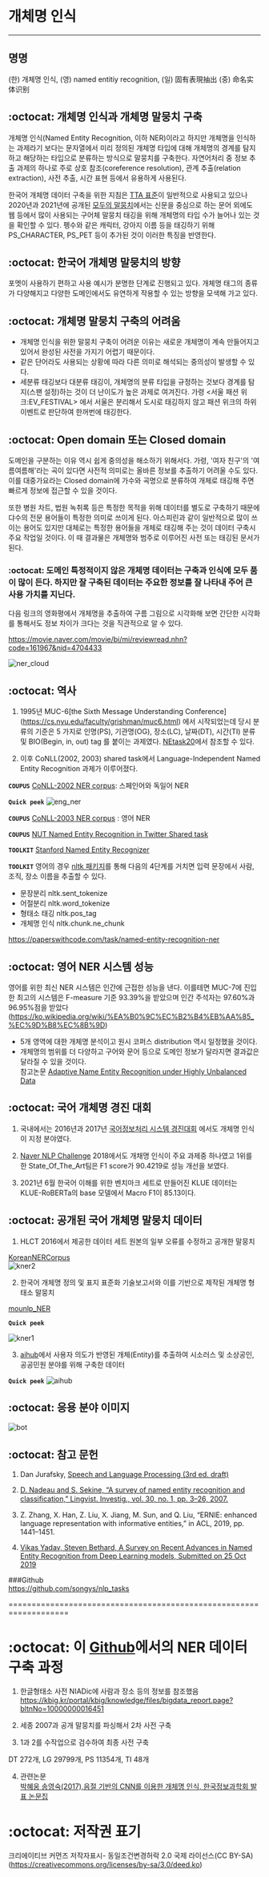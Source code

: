 # 개체명 인식

-----------------------------------------------------------------------------------

## 명명
(한) 개체명 인식, (영) named entitiy recognition, (일) 固有表現抽出 (중) 命名实体识别
 

## :octocat: 개체명 인식과 개체명 말뭉치 구축
개체명 인식(Named Entity Recognition, 이하 NER)이라고 하지만 개체명을 인식하는 과제라기 보다는 문자열에서 미리 정의된 개체명 타입에 대해 개체명의 경계를 탐지하고 해당하는 타입으로 분류하는 방식으로 말뭉치를 구축한다. 자연어처리 중 정보 추출 과제의 하나로 주로 상호 참조(coreference resolution), 관계 추출(relation extraction), 사전 추출, 시간 표현 등에서 유용하게 사용된다.


한국어 개체명 데이터 구축을 위한 지침은 [TTA 표준](https://nanum.etri.re.kr/file/002.%EA%B0%9C%EC%B2%B4%EB%AA%85%EC%9D%B8%EC%8B%9D_%EA%B0%80%EC%9D%B4%EB%93%9C%EB%9D%BC%EC%9D%B8.pdf)이 일반적으로 사용되고 있으나 2020년과 2021년에 공개된 [모두의 말뭉치](https://corpus.korean.go.kr/)에서는 신문을 중심으로 하는 문어 외에도 웹 등에서 많이 사용되는 구어체 말뭉치 태깅을 위해 개체명의 타입 수가 늘어나 있는 것을 확인할 수 있다.  펭수와 같은 캐릭터, 강아지 이름 등을 태깅하기 위해 PS_CHARACTER, PS_PET  등이 추가된 것이 이러한 특징을 반영한다.              

 ## :octocat:  한국어 개체명 말뭉치의 방향
포멧이 사용하기 편하고 사용 예시가 분명한 단계로 진행되고 있다.
개체명 태그의 종류가 다양해지고 다양한 도메인에서도 유연하게 작용할 수 있는 방향을 모색해 가고 있다.

## :octocat: 개체명 말뭉치 구축의 어려움

 - 개체명 인식을 위한 말뭉치 구축이 어려운 이유는 새로운 개체명이 계속 만들어지고 있어서 완성된 사전을 가지기 어렵기 때문이다.   
 - 같은 단어라도 사용되는 상황에 따라 다른 의미로 해석되는 중의성이 발생할 수 있다.   
 - 세분류 태깅보다 대분류 태깅이, 개체명의 분류 타입을 규정하는 것보다 경계를 탐지(스팬 설정)하는 것이 더 난이도가 높은 과제로 여겨진다. 가령  <서울 패션 위크:EV_FESTIVAL> 에서 서울은 분리해서 도시로 태깅하지 않고 패션 위크의 하위 이벤트로 판단하여 한꺼번에 태깅한다.                   

## :octocat: Open domain 또는 Closed domain
도메인을 구분하는 이유 역시 쉽게 중의성을 해소하기 위해서다.  가령, '여자 친구'의 '여름여름해'라는 곡이 있다면 사전적 의미로는 올바른 정보를 추출하기 어려울 수도 있다. 이를 대중가요라는 Closed domain에 가수와 곡명으로 분류하여 개체로 태깅해 주면 빠르게 정보에 접근할 수 있을 것이다.   

또한 병원 차트, 법원 녹취록 등은 특정한 목적을 위해 데이터를 별도로 구축하기 때문에 댜수의 전문 용어들이 특정한 의미로 쓰이게 된다. 아스피린과 같이 일반적으로 많이 쓰이는 용어도 있지만 대체로는 특정한 용어들을 개체로 태깅해 주는 것이 데이터 구축시 주요 작업일 것이다. 이 때 결과물은 개체명와 범주로 이루어진 사전 또는 태깅된 문서가 된다.   


### :octocat: 도메인 특정적이지 않은 개체명 데이터는 구축과 인식에 모두 품이 많이 든다. 하지만 잘 구축된 데이터는 주요한 정보를 잘 나타내 주어 큰 사용 가치를 지닌다.     

다음 링크의 영화평에서 개체명을 추출하여 구름 그림으로 시각화해 보면 간단한 시각화를 통해서도 정보 차이가 크다는 것을 직관적으로 알 수 있다.          

https://movie.naver.com/movie/bi/mi/reviewread.nhn?code=161967&nid=4704433

![ner_cloud](./ner.png)


## :octocat: 역사
1. 1995년 MUC-6[the Sixth Message Understanding Conference]
(https://cs.nyu.edu/faculty/grishman/muc6.html) 에서 시작되었는데 당시 분류의 기준은 5 가지로  인명(PS), 기관명(OG), 장소(LC), 날짜(DT), 시간(TI) 분류 및 BIO(Begin, in, out) tag 를 붙이는 과제였다.     [NEtask20](https://cs.nyu.edu/faculty/grishman/NEtask20.book_7.html#HEADING18)에서 참조할 수 있다.      

                  

2. 이후 CoNLL(2002, 2003) shared task에서 Language-Independent Named Entity Recognition 과제가 이루어졌다.   

 ****`COUPUS`**** [CoNLL-2002 NER corpus](https://github.com/teropa/nlp/tree/master/resources/corpora/conll2002): 스페인어와 독일어 NER      

****`Quick peek`****
![eng_ner](./conll2013.png)
 
  ****`COUPUS`**** [CoNLL-2003 NER corpus](https://github.com/synalp/NER/tree/master/corpus/CoNLL-2003)   : 영어 NER 

  ****`COUPUS`**** [NUT Named Entity Recognition in Twitter Shared task](https://github.com/aritter/twitter_nlp/tree/master/data/annotated/wnut16)


  ****`TOOLKIT`**** [Stanford Named Entity Recognizer](https://nlp.stanford.edu/software/CRF-NER.shtml)

  ****`TOOLKIT`****
  영어의 경우 [nltk 패키지](https://towardsdatascience.com/named-entity-recognition-with-nltk-and-spacy-8c4a7d88e7da)를 통해 다음의 4단계를 거치면 입력 문장에서 사람, 조직, 장소 이름을 추출할 수 있다. 
* 문장분리 nltk.sent_tokenize
* 어절분리 nltk.word_tokenize
* 형태소 태깅 nltk.pos_tag
* 개체명 인식 nltk.chunk.ne_chunk

 https://paperswithcode.com/task/named-entity-recognition-ner

         

## :octocat: 영어 NER 시스템 성능 
영어를 위한 최신 NER 시스템은 인간에 근접한 성능을 낸다. 이를테면 MUC-7에 진입한 최고의 시스템은 F-measure 기준 93.39%을 받았으며 인간 주석자는 97.60%과 96.95%점을 받았다(https://ko.wikipedia.org/wiki/%EA%B0%9C%EC%B2%B4%EB%AA%85_%EC%9D%B8%EC%8B%9D)

- 5개 영역에 대한 개체명 분석이고 원시 코퍼스 distribution 역시 일정했을 것이다.
- 개체명의 범위를 더 다양하고 구어와 문어 등으로 도메인 정보가 달라지면 결과값은 달라질 수 있을 것이다.        
참고논문 [Adaptive Name Entity Recognition under Highly Unbalanced Data](https://arxiv.org/abs/2003.10296)


## :octocat: 국어 개체명 경진 대회

1. 국내에서는 2016년과 2017년 [국어정보처리 시스템 경진대회](https://ithub.korean.go.kr/user/contest/contestIntroView.do) 에서도 개체명 인식이 지정 분야였다. 

    
2. [Naver NLP Challenge](http://air.changwon.ac.kr/?page_id=10) 2018에서도 개채명 인식이 주요 과제중 하나였고 1위를 한 State_Of_The_Art팀은 F1 score가	90.4219로 성능 개선을 보였다.

3. 2021년 6월 한국어 이해를 위한 벤치마크 세트로 만들어진 KLUE 데이터는 KLUE-RoBERTa의 base 모델에서 Macro F1이 85.13이다. 



## :octocat: 공개된 국어 개체명 말뭉치 데이터  
   
1. HLCT 2016에서 제공한 데이터 세트 원본의 일부 오류를 수정하고 공개한 말뭉치                    

[KoreanNERCorpus](https://github.com/machinereading/KoreanNERCorpus)              
![kner2](./kner.png)

2. 한국어 개체명 정의 및 표지 표준화 기술보고서와 이를 기반으로 제작된 개체명 형태소 말뭉치

[mounlp_NER](https://github.com/mounlp/NER)

****`Quick peek`**** 
 
![kner1](./mounlp.png)


3. [aihub](http://aihub.or.kr/aidata/85)에서 사용자 의도가 반영된 개체(Entity)를 추출하여 시소러스 및 소상공인, 공공민원 분야를 위해 구축한 데이터 

****`Quick peek`**** 
![aihub](./aihub.png) 




 ## :octocat: 응용 분야 이미지


 ![bot](./chat.png)


 ## :octocat: 참고 문헌   
 
1. Dan Jurafsky, [Speech and Language Processing (3rd ed. draft)](https://web.stanford.edu/~jurafsky/slp3/)           

2. [D. Nadeau and S. Sekine, “A survey of named entity recognition and classiﬁcation,” Lingvist. Investig., vol. 30, no. 1, pp. 3–26, 2007.](https://nlp.cs.nyu.edu/sekine/papers/li07.pdf)      


3. Z. Zhang, X. Han, Z. Liu, X. Jiang, M. Sun, and Q. Liu, “ERNIE: enhanced language representation with informative entities,” in ACL, 2019, pp. 1441–1451.         


4. [Vikas Yadav, Steven Bethard, A Survey on Recent Advances in Named Entity Recognition from Deep Learning models, Submitted on 25 Oct 2019](https://arxiv.org/abs/1910.11470)   

###Github             
https://github.com/songys/nlp_tasks       

 
 ===================================================================
 
 # :octocat: 이 [Github](https://github.com/songys/entity/tree/master/data)에서의 NER 데이터 구축 과정    

 1. 한글형태소 사전 NIADic에 사람과 장소 등의 정보를 참조했음      
https://kbig.kr/portal/kbig/knowledge/files/bigdata_report.page?bltnNo=10000000016451

2. 세종 2007과 공개 말뭉치를 파싱해서 2차 사전 구축              

3. 1과 2를 수작업으로 검수하여 최종 사전 구축         

DT 272개, LG 29799개, PS 11354개, TI 48개 

4. 관련논문                    
[박혜웅 송영숙(2017),음절 기반의 CNN를 이용한 개체명 인식, 한국정보과학회 발표 논문집](http://hclt.kr/symp/?lnb=conference)            

# :octocat: 저작권 표기       

크리에이티브 커먼즈 저작자표시-  동일조건변경허락 2.0 국제 라이선스(CC BY-SA)​
(https://creativecommons.org/licenses/by-sa/3.0/deed.ko)




